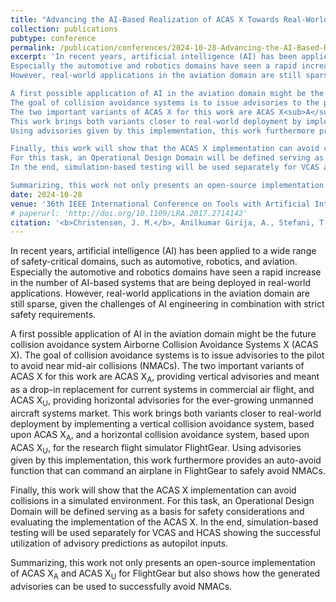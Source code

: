 ```yaml
---
title: "Advancing the AI-Based Realization of ACAS X Towards Real-World Application"
collection: publications
pubtype: conference
permalink: /publication/conferences/2024-10-28-Advancing-the-AI-Based-Realization-of-ACASX
excerpt: 'In recent years, artificial intelligence (AI) has been applied to a wide range of safety-critical domains, such as automotive, robotics, and aviation.
Especially the automotive and robotics domains have seen a rapid increase in the number of AI-based systems that are being deployed in real-world applications.
However, real-world applications in the aviation domain are still sparse, given the challenges of AI engineering in combination with strict safety requirements.

A first possible application of AI in the aviation domain might be the future collision avoidance system Airborne Collision Avoidance Systems X (ACAS X).
The goal of collision avoidance systems is to issue advisories to the pilot to avoid near mid-air collisions (NMACs).
The two important variants of ACAS X for this work are ACAS X<sub>A</sub>, providing vertical advisories and meant as a drop-in replacement for current systems in commercial air flight, and ACAS X<sub>U</sub>, providing horizontal advisories for the ever-growing unmanned aircraft systems market.
This work brings both variants closer to real-world deployment by implementing a vertical collision avoidance system, based upon ACAS X<sub>A</sub>, and a horizontal collision avoidance system, based upon ACAS X<sub>U</sub>, for the research flight simulator FlightGear.
Using advisories given by this implementation, this work furthermore provides an auto-avoid function that can command an airplane in FlightGear to safely avoid NMACs.

Finally, this work will show that the ACAS X implementation can avoid collisions in a simulated environment.
For this task, an Operational Design Domain will be defined serving as a basis for safety considerations and evaluating the implementation of the ACAS X.
In the end, simulation-based testing will be used separately for VCAS and HCAS showing the successful utilization of advisory predictions as autopilot inputs.

Summarizing, this work not only presents an open-source implementation of ACAS X<sub>A</sub> and ACAS X<sub>U</sub> for FlightGear but also shows how the generated advisories can be used to successfully avoid NMACs.'
date: 2024-10-28
venue: '36th IEEE International Conference on Tools with Artificial Intelligence (ICTAI)'
# paperurl: 'http://doi.org/10.1109/LRA.2017.2714142'
citation: '<b>Christensen, J. M.</b>, Anilkumar Girija, A., Stefani, T., Durak, U., Hoemann, E., K&ouml;ster, F., Kr&uuml;ger, T. and Hallerbach, S. &quot;Advancing the AI-Based Realization of ACAS X Towards Real-World Application&quot;, in <i>36th IEEE International Conference on Tools with Artificial Intelligence (ICTAI)</i>, Oct. 2024.'
---
```

In recent years, artificial intelligence (AI) has been applied to a wide range of safety-critical domains, such as automotive, robotics, and aviation.
Especially the automotive and robotics domains have seen a rapid increase in the number of AI-based systems that are being deployed in real-world applications.
However, real-world applications in the aviation domain are still sparse, given the challenges of AI engineering in combination with strict safety requirements.

A first possible application of AI in the aviation domain might be the future collision avoidance system Airborne Collision Avoidance Systems X (ACAS X).
The goal of collision avoidance systems is to issue advisories to the pilot to avoid near mid-air collisions (NMACs).
The two important variants of ACAS X for this work are ACAS X<sub>A</sub>, providing vertical advisories and meant as a drop-in replacement for current systems in commercial air flight, and ACAS X<sub>U</sub>, providing horizontal advisories for the ever-growing unmanned aircraft systems market.
This work brings both variants closer to real-world deployment by implementing a vertical collision avoidance system, based upon ACAS X<sub>A</sub>, and a horizontal collision avoidance system, based upon ACAS X<sub>U</sub>, for the research flight simulator FlightGear.
Using advisories given by this implementation, this work furthermore provides an auto-avoid function that can command an airplane in FlightGear to safely avoid NMACs.

Finally, this work will show that the ACAS X implementation can avoid collisions in a simulated environment.
For this task, an Operational Design Domain will be defined serving as a basis for safety considerations and evaluating the implementation of the ACAS X.
In the end, simulation-based testing will be used separately for VCAS and HCAS showing the successful utilization of advisory predictions as autopilot inputs.

Summarizing, this work not only presents an open-source implementation of ACAS X<sub>A</sub> and ACAS X<sub>U</sub> for FlightGear but also shows how the generated advisories can be used to successfully avoid NMACs.
